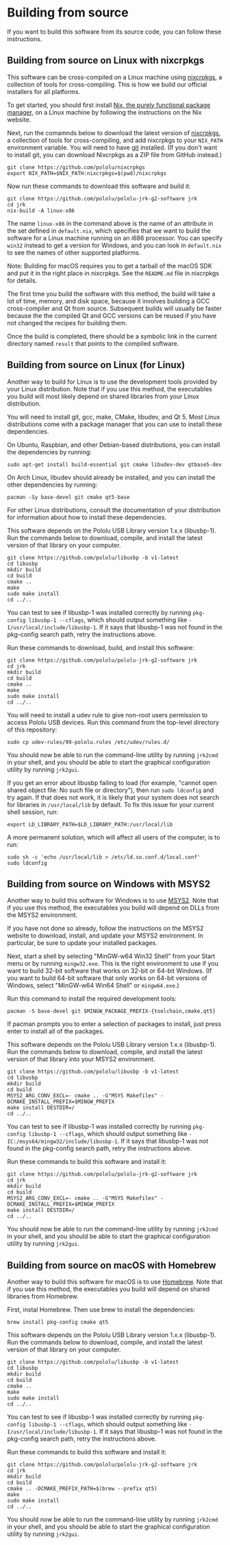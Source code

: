 # Building from source

If you want to build this software from its source code, you can follow these
instructions.


## Building from source on Linux with nixcrpkgs

This software can be cross-compiled on a Linux machine using
[nixcrpkgs](https://github.com/pololu/nixcrpkgs), a collection of tools for
cross-compiling.  This is how we build our official installers for all
platforms.

To get started, you should first install [Nix, the purely functional
package manager](http://nixos.org/nix/), on a Linux machine by following the
instructions on the Nix website.

Next, run the comamnds below to download the latest version of
[nixcrpkgs](https://github.com/pololu/nixcrpkgs), a collection of tools for
cross-compiling, and add nixcrpkgs to your `NIX_PATH` environment variable.  You
will need to have [git](https://git-scm.com/) installed.  (If you don't want to
install git, you can download Nixcrpkgs as a ZIP file from GitHub instead.)

    git clone https://github.com/pololu/nixcrpkgs
    export NIX_PATH=$NIX_PATH:nixcrpkgs=$(pwd)/nixcrpkgs

Now run these commands to download this software and build it:

    git clone https://github.com/pololu/pololu-jrk-g2-software jrk
    cd jrk
    nix-build -A linux-x86

The name `linux-x86` in the command above is the name of an attribute in the set
defined in `default.nix`, which specifies that we want to build the software
for a Linux machine running on an i686 processor.  You can specify `win32`
instead to get a version for Windows, and you can look in `default.nix` to see
the names of other supported platforms.

Note: Building for macOS requires you to get a tarball of the macOS SDK
and put it in the right place in nixcrpkgs.  See the `README.md` file in
nixcrpkgs for details.

The first time you build the software with this method, the build will take a
lot of time, memory, and disk space, because it involves building a GCC
cross-compiler and Qt from source.  Subsequent builds will usually be faster
because the the compiled Qt and GCC versions can be reused if you have not
changed the recipes for building them.

Once the build is completed, there should be a symbolic link in the current
directory named `result` that points to the compiled software.


## Building from source on Linux (for Linux)

Another way to build for Linux is to use the development tools provided by your
Linux distribution.  Note that if you use this method, the
executables you build will most likely depend on shared libraries
from your Linux distribution.

You will need to install git, gcc, make, CMake, libudev,
and Qt 5.  Most Linux distributions come with a package manager that you can use
to install these dependencies.

On Ubuntu, Raspbian, and other Debian-based distributions, you can install the
dependencies by running:

    sudo apt-get install build-essential git cmake libudev-dev qtbase5-dev

On Arch Linux, libudev should already be installed, and you can install the
other dependencies by running:

    pacman -Sy base-devel git cmake qt5-base

For other Linux distributions, consult the documentation of your distribution
for information about how to install these dependencies.

This software depends on the Pololu USB Library version 1.x.x (libusbp-1).  Run
the commands below to download, compile, and install the latest version of that
library on your computer.

    git clone https://github.com/pololu/libusbp -b v1-latest
    cd libusbp
    mkdir build
    cd build
    cmake ..
    make
    sudo make install
    cd ../..

You can test to see if libusbp-1 was installed correctly by running
`pkg-config libusbp-1 --cflags`,
which should output something like
`-I/usr/local/include/libusbp-1`.
If it says that libusbp-1 was not found in the pkg-config search path,
retry the instructions above.

Run these commands to download, build, and install this software:

    git clone https://github.com/pololu/pololu-jrk-g2-software jrk
    cd jrk
    mkdir build
    cd build
    cmake ..
    make
    sudo make install
    cd ../..

You will need to install a udev rule to give non-root users permission to access
Pololu USB devices. Run this command from the top-level directory of this
repository:

    sudo cp udev-rules/99-pololu.rules /etc/udev/rules.d/

You should now be able to run the command-line utility by running `jrk2cmd` in
your shell, and you should be able to start the graphical configuration utility
by running `jrk2gui`.

If you get an error about libusbp failing to load (for example,
"cannot open shared object file: No such file or directory"), then
run `sudo ldconfig` and try again.  If that does not work, it is likely that
your system does not search for libraries in `/usr/local/lib`
by default.  To fix this issue for your current shell session, run:

    export LD_LIBRARY_PATH=$LD_LIBRARY_PATH:/usr/local/lib

A more permanent solution, which will affect all users of the computer, is to
run:

    sudo sh -c 'echo /usr/local/lib > /etc/ld.so.conf.d/local.conf'
    sudo ldconfig


## Building from source on Windows with MSYS2

Another way to build this software for Windows is to use
[MSYS2](http://msys2.github.io/).  Note that if you use this method, the
executables you build will depend on DLLs from the MSYS2 environment.

If you have not done so already, follow the instructions on the MSYS2 website to
download, install, and update your MSYS2 environment.  In particular, be sure to
update your installed packages.

Next, start a shell by selecting "MinGW-w64 Win32 Shell" from your Start menu or
by running `mingw32.exe`.  This is the right environment to use if you want to
build 32-bit software that works on 32-bit or 64-bit Windows.  (If you want to
build 64-bit software that only works on 64-bit versions of Windows, select
"MinGW-w64 Win64 Shell" or `mingw64.exe`.)

Run this command to install the required development tools:

    pacman -S base-devel git $MINGW_PACKAGE_PREFIX-{toolchain,cmake,qt5}

If pacman prompts you to enter a selection of packages to install, just press
enter to install all of the packages.

This software depends on the Pololu USB Library version 1.x.x (libusbp-1).  Run
the commands below to download, compile, and install the latest version of that
library into your MSYS2 environment.

    git clone https://github.com/pololu/libusbp -b v1-latest
    cd libusbp
    mkdir build
    cd build
    MSYS2_ARG_CONV_EXCL=- cmake .. -G"MSYS Makefiles" -DCMAKE_INSTALL_PREFIX=$MINGW_PREFIX
    make install DESTDIR=/
    cd ../..

You can test to see if libusbp-1 was installed correctly by running
`pkg-config libusbp-1 --cflags`,
which should output something like
`-IC:/msys64/mingw32/include/libusbp-1`.
If it says that libusbp-1 was not found in the pkg-config search path,
retry the instructions above.

Run these commands to build this software and install it:

    git clone https://github.com/pololu/pololu-jrk-g2-software jrk
    cd jrk
    mkdir build
    cd build
    MSYS2_ARG_CONV_EXCL=- cmake .. -G"MSYS Makefiles" -DCMAKE_INSTALL_PREFIX=$MINGW_PREFIX
    make install DESTDIR=/
    cd ../..

You should now be able to run the command-line utility by running `jrk2cmd` in
your shell, and you should be able to start the graphical configuration utility
by running `jrk2gui`.


## Building from source on macOS with Homebrew

Another way to build this software for macOS is to use
[Homebrew](http://brew.sh/).  Note that if you use this method, the executables
you build will depend on shared libraries from Homebrew.

First, instal Homebrew.  Then use brew to install the dependencies:

    brew install pkg-config cmake qt5

This software depends on the Pololu USB Library version 1.x.x (libusbp-1).  Run
the commands below to download, compile, and install the latest version of that
library on your computer.

    git clone https://github.com/pololu/libusbp -b v1-latest
    cd libusbp
    mkdir build
    cd build
    cmake ..
    make
    sudo make install
    cd ../..

You can test to see if libusbp-1 was installed correctly by running
`pkg-config libusbp-1 --cflags`,
which should output something like
`-I/usr/local/include/libusbp-1`.
If it says that libusbp-1 was not found in the pkg-config search path,
retry the instructions above.

Run these commands to build this software and install it:

    git clone https://github.com/pololu/pololu-jrk-g2-software jrk
    cd jrk
    mkdir build
    cd build
    cmake .. -DCMAKE_PREFIX_PATH=$(brew --prefix qt5)
    make
    sudo make install
    cd ../..

You should now be able to run the command-line utility by running `jrk2cmd` in
your shell, and you should be able to start the graphical configuration utility
by running `jrk2gui`.
